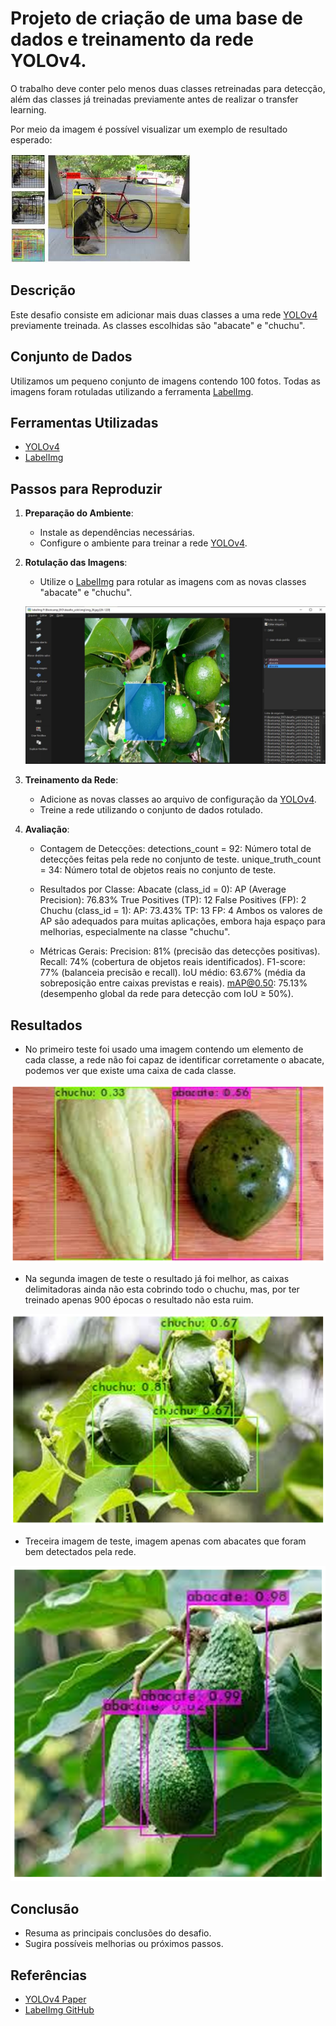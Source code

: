 # Projeto de criação de uma base de dados e treinamento da rede YOLOv4.
O trabalho deve conter pelo menos duas classes retreinadas para detecção, além das classes já treinadas previamente antes de realizar o transfer learning.

Por meio da imagem é possível visualizar um exemplo de resultado esperado:

![img](imagens/yolo.jpeg)

## Descrição
Este desafio consiste em adicionar mais duas classes a uma rede [YOLOv4](https://docs.ultralytics.com/pt/models/yolov4/#what-are-bag-of-freebies-in-the-context-of-yolov4) previamente treinada. As classes escolhidas são "abacate" e "chuchu".

## Conjunto de Dados
Utilizamos um pequeno conjunto de imagens contendo 100 fotos. Todas as imagens foram rotuladas utilizando a ferramenta [LabelImg](https://github.com/tzutalin/labelImg).

## Ferramentas Utilizadas
- [YOLOv4](https://docs.ultralytics.com/pt/models/yolov4/#what-are-bag-of-freebies-in-the-context-of-yolov4)
- [LabelImg](https://github.com/tzutalin/labelImg)

## Passos para Reproduzir
1. **Preparação do Ambiente**:
    - Instale as dependências necessárias.
    - Configure o ambiente para treinar a rede [YOLOv4](https://docs.ultralytics.com/pt/models/yolov4/#what-are-bag-of-freebies-in-the-context-of-yolov4).

2. **Rotulação das Imagens**:
    - Utilize o [LabelImg](https://github.com/tzutalin/labelImg) para rotular as imagens com as novas classes "abacate" e "chuchu".

    ![fig](imagens/l_img.JPG)

3. **Treinamento da Rede**:
    - Adicione as novas classes ao arquivo de configuração da [YOLOv4](https://docs.ultralytics.com/pt/models/yolov4/#what-are-bag-of-freebies-in-the-context-of-yolov4).
    - Treine a rede utilizando o conjunto de dados rotulado.

4. **Avaliação**:
    - Contagem de Detecções:
        detections_count = 92: Número total de detecções feitas pela rede no conjunto de teste.
        unique_truth_count = 34: Número total de objetos reais no conjunto de teste.
    - Resultados por Classe:
        Abacate (class_id = 0):
            AP (Average Precision): 76.83%
            True Positives (TP): 12
            False Positives (FP): 2
        Chuchu (class_id = 1):
            AP: 73.43%
            TP: 13
            FP: 4
        Ambos os valores de AP são adequados para muitas aplicações, embora haja espaço para melhorias, especialmente na classe "chuchu".

    - Métricas Gerais:
        Precision: 81% (precisão das detecções positivas).
        Recall: 74% (cobertura de objetos reais identificados).
        F1-score: 77% (balanceia precisão e recall).
        IoU médio: 63.67% (média da sobreposição entre caixas previstas e reais).
        mAP@0.50: 75.13% (desempenho global da rede para detecção com IoU ≥ 50%).

## Resultados
- No primeiro teste foi usado uma imagem contendo um elemento de cada classe, a rede não foi capaz de identificar corretamente o abacate, podemos ver que existe uma caixa de cada classe.

![teste1](imagens/teste1.png)

- Na segunda imagen de teste o resultado já foi melhor, as caixas delimitadoras ainda não esta cobrindo todo o chuchu, mas, por ter treinado apenas 900 épocas o resultado não esta ruim.

![teste2](imagens/teste2.png)

- Treceira imagem de teste, imagem apenas com abacates que foram bem detectados pela rede.

![teste3](imagens/teste3.png)

## Conclusão
- Resuma as principais conclusões do desafio.
- Sugira possíveis melhorias ou próximos passos.

## Referências
- [YOLOv4 Paper](https://arxiv.org/abs/2004.10934)
- [LabelImg GitHub](https://github.com/tzutalin/labelImg)
